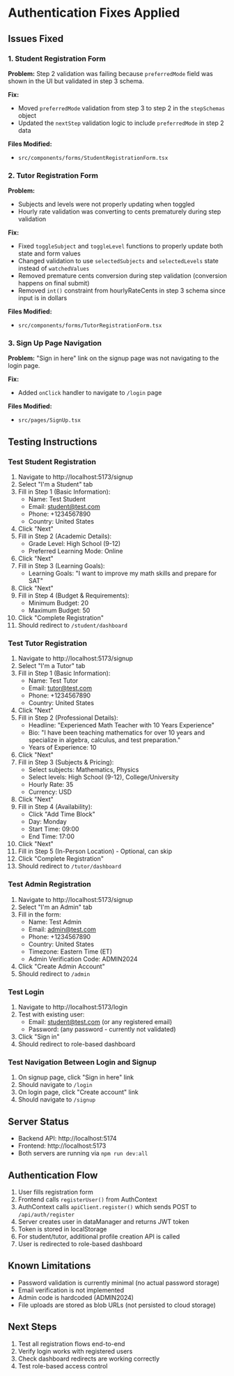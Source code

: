 # Authentication Fixes Applied

## Issues Fixed

### 1. Student Registration Form
**Problem:** Step 2 validation was failing because `preferredMode` field was shown in the UI but validated in step 3 schema.

**Fix:**
- Moved `preferredMode` validation from step 3 to step 2 in the `stepSchemas` object
- Updated the `nextStep` validation logic to include `preferredMode` in step 2 data

**Files Modified:**
- `src/components/forms/StudentRegistrationForm.tsx`

### 2. Tutor Registration Form
**Problem:** 
- Subjects and levels were not properly updating when toggled
- Hourly rate validation was converting to cents prematurely during step validation

**Fix:**
- Fixed `toggleSubject` and `toggleLevel` functions to properly update both state and form values
- Changed validation to use `selectedSubjects` and `selectedLevels` state instead of `watchedValues`
- Removed premature cents conversion during step validation (conversion happens on final submit)
- Removed `int()` constraint from hourlyRateCents in step 3 schema since input is in dollars

**Files Modified:**
- `src/components/forms/TutorRegistrationForm.tsx`

### 3. Sign Up Page Navigation
**Problem:** "Sign in here" link on the signup page was not navigating to the login page.

**Fix:**
- Added `onClick` handler to navigate to `/login` page

**Files Modified:**
- `src/pages/SignUp.tsx`

## Testing Instructions

### Test Student Registration
1. Navigate to http://localhost:5173/signup
2. Select "I'm a Student" tab
3. Fill in Step 1 (Basic Information):
   - Name: Test Student
   - Email: student@test.com
   - Phone: +1234567890
   - Country: United States
4. Click "Next"
5. Fill in Step 2 (Academic Details):
   - Grade Level: High School (9-12)
   - Preferred Learning Mode: Online
6. Click "Next"
7. Fill in Step 3 (Learning Goals):
   - Learning Goals: "I want to improve my math skills and prepare for SAT"
8. Click "Next"
9. Fill in Step 4 (Budget & Requirements):
   - Minimum Budget: 20
   - Maximum Budget: 50
10. Click "Complete Registration"
11. Should redirect to `/student/dashboard`

### Test Tutor Registration
1. Navigate to http://localhost:5173/signup
2. Select "I'm a Tutor" tab
3. Fill in Step 1 (Basic Information):
   - Name: Test Tutor
   - Email: tutor@test.com
   - Phone: +1234567890
   - Country: United States
4. Click "Next"
5. Fill in Step 2 (Professional Details):
   - Headline: "Experienced Math Teacher with 10 Years Experience"
   - Bio: "I have been teaching mathematics for over 10 years and specialize in algebra, calculus, and test preparation."
   - Years of Experience: 10
6. Click "Next"
7. Fill in Step 3 (Subjects & Pricing):
   - Select subjects: Mathematics, Physics
   - Select levels: High School (9-12), College/University
   - Hourly Rate: 35
   - Currency: USD
8. Click "Next"
9. Fill in Step 4 (Availability):
   - Click "Add Time Block"
   - Day: Monday
   - Start Time: 09:00
   - End Time: 17:00
10. Click "Next"
11. Fill in Step 5 (In-Person Location) - Optional, can skip
12. Click "Complete Registration"
13. Should redirect to `/tutor/dashboard`

### Test Admin Registration
1. Navigate to http://localhost:5173/signup
2. Select "I'm an Admin" tab
3. Fill in the form:
   - Name: Test Admin
   - Email: admin@test.com
   - Phone: +1234567890
   - Country: United States
   - Timezone: Eastern Time (ET)
   - Admin Verification Code: ADMIN2024
4. Click "Create Admin Account"
5. Should redirect to `/admin`

### Test Login
1. Navigate to http://localhost:5173/login
2. Test with existing user:
   - Email: student@test.com (or any registered email)
   - Password: (any password - currently not validated)
3. Click "Sign in"
4. Should redirect to role-based dashboard

### Test Navigation Between Login and Signup
1. On signup page, click "Sign in here" link
2. Should navigate to `/login`
3. On login page, click "Create account" link
4. Should navigate to `/signup`

## Server Status
- Backend API: http://localhost:5174
- Frontend: http://localhost:5173
- Both servers are running via `npm run dev:all`

## Authentication Flow
1. User fills registration form
2. Frontend calls `registerUser()` from AuthContext
3. AuthContext calls `apiClient.register()` which sends POST to `/api/auth/register`
4. Server creates user in dataManager and returns JWT token
5. Token is stored in localStorage
6. For student/tutor, additional profile creation API is called
7. User is redirected to role-based dashboard

## Known Limitations
- Password validation is currently minimal (no actual password storage)
- Email verification is not implemented
- Admin code is hardcoded (ADMIN2024)
- File uploads are stored as blob URLs (not persisted to cloud storage)

## Next Steps
1. Test all registration flows end-to-end
2. Verify login works with registered users
3. Check dashboard redirects are working correctly
4. Test role-based access control
